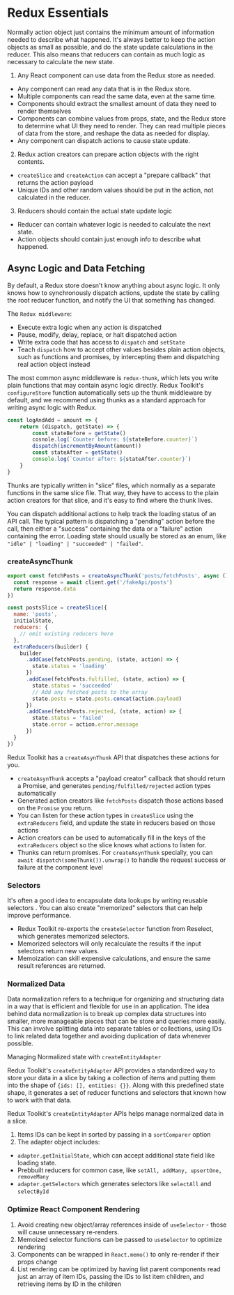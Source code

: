 # Redux Essentials

Normally action object just contains the minimum amount of information needed to
describe what happened. It's always better to keep the action objects as small
as possible, and do the state update calculations in the reducer. This also
means that reducers can contain as much logic as necessary to calculate the new
state.

1. Any React component can use data from the Redux store as needed.
  * Any component can read any data that is in the Redux store.
  * Multiple components can read the same data, even at the same time.
  * Components should extract the smallest amount of data they need to render
    themselves
  * Components can combine values from props, state, and the Redux store to
    determine what UI they need to render. They can read multiple pieces of data
    from the store, and reshape the data as needed for display.
  * Any component can dispatch actions to cause state update.

2. Redux action creators can prepare action objects with the right contents.
  * `createSlice` and `createAction` can accept a "prepare callback" that
    returns the action payload
  * Unique IDs and other random values should be put in the action, not
    calculated in the reducer.
3. Reducers should contain the actual state update logic
  * Reducer can contain whatever logic is needed to calculate the next state.
  * Action objects should contain just enough info to describe what happened.

## Async Logic and  Data Fetching

By default, a Redux store doesn't know anything about async logic. It only knows
how to synchronously dispatch actions, update the state by calling the root
reducer function, and notify the UI that something has changed.

The `Redux middleware`:

* Execute extra logic when any action is dispatched
* Pause, modify, delay, replace, or halt dispatched action
* Write extra code that has access to `dispatch` and `setState`
* Teach `dispatch` how to accept other values besides plain action objects, such
  as functions and promises, by intercepting them and dispatching real action
  object instead

The most common async middleware is `redux-thunk`, which lets you write plain
functions that may contain async logic directly. Redux Toolkit's
`configureStore` function automatically sets up the thunk middleware by default,
and we recommend using thunks as a standard approach for writing async logic
with Redux.

```js
const logAndAdd = amount => {
    return (dispatch, getState) => {
        const stateBefore = getState()
        cosnole.log(`Counter before: ${stateBefore.counter}`)
        dispatch(incrementByAmount(amount))
        const stateAfter = getState()
        console.log(`Counter after: ${stateAfter.counter}`)
    }
}
```

Thunks are typically written in "slice" files, which normally as a separate
functions in the same slice file. That way, they have to access to the plain
action creators for that slice, and it's easy to find where the thunk lives.

You can dispatch additional actions to help track the loading status of an API
call. The typical pattern is dispatching a "pending" action before the call,
then either a "success" containing the data or a "failure" action containing the
error. Loading state should usually be stored as an enum, like `"idle" |
"loading" | "succeeded" | "failed"`.

### createAsyncThunk

```js
export const fetchPosts = createAsyncThunk('posts/fetchPosts', async () => {
  const response = await client.get('/fakeApi/posts')
  return response.data
})

const postsSlice = createSlice({
  name: 'posts',
  initialState,
  reducers: {
    // omit existing reducers here
  },
  extraReducers(builder) {
    builder
      .addCase(fetchPosts.pending, (state, action) => {
        state.status = 'loading'
      })
      .addCase(fetchPosts.fulfilled, (state, action) => {
        state.status = 'succeeded'
        // Add any fetched posts to the array
        state.posts = state.posts.concat(action.payload)
      })
      .addCase(fetchPosts.rejected, (state, action) => {
        state.status = 'failed'
        state.error = action.error.message
      })
  }
})
```

Redux Toolkit has a `createAsynThunk` API that dispatches these actions for you.

* `createAsynThunk` accepts a "payload creator" callback that should return a
  Promise, and generates `pending/fulfilled/rejected` action types automatically
* Generated action creators like `fetchPosts` dispatch those actions based on
  the `Promise` you return.
* You can listen for these action types in `createSlice` using the
  `extraReducers` field, and update the state in reducers based on those actions
* Action creators can be used to automatically fill in the keys of the
  `extraReducers` object so the slice knows what actions to listen for.
* Thunks can return promises. For `createAsynThunk` specially, you can `await
  dispatch(someThunk()).unwrap()` to handle the request success or failure at
  the component level

### Selectors

It's often a good idea to encapsulate data lookups by writing reusable selectors
. You can also create "memorized" selectors that can help improve performance.

* Redux Toolkit re-exports the `createSelector` function from Reselect, which
  generates memorized selectors.
* Memorized selectors will only recalculate the results if the input selectors
  return new values.
* Memoization can skill expensive calculations, and ensure the same result
  references are returned.

### Normalized Data

Data normalization refers to a technique for organizing and structuring data in
a way that is efficient and flexible for use in an application. The idea behind
data normalization is to break up complex data structures into smaller, more
manageable pieces that can be store and queries more easily. This can involve
splitting data into separate tables or collections, using IDs to link related
data together and avoiding duplication of data whenever possible.

Managing Normalized state with `createEntityAdapter`

Redux Toolkit's `createEntityAdapter` API provides a standardized way to store
your data in a slice by taking a collection of items and putting them into the
shape of `{ids: [], entities: {}}`. Along with this predefined state shape, it
generates a set of reducer functions and selectors that known how to work with
that data.

Redux Toolkit's `createEntityAdapter` APIs helps manage normalized data in a
slice.

1. Items IDs can be kept in sorted by passing in a `sortComparer` option
2. The adapter object includes:
  * `adapter.getInitialState`, which can accept additional state field like
    loading state.
  * Prebbuilt reducers for common case, like `setAll, addMany, upsertOne,
    removeMany`
  * `adapter.getSelectors` which generates selectors like `selectAll` and
    `selectById`

### Optimize React Component Rendering

1. Avoid creating new object/array references inside of `useSelector` - those
  will cause unnecessary re-renders.
2. Memoized selector functions can be passed to `useSelector` to optimize
  rendering
3. Components can be wrapped in `React.memo()` to only re-render if their props
  change
4. List rendering can be optimized by having list parent components read just an
  array of item IDs, passing the IDs to list item children, and retrieving items
  by ID in the children

